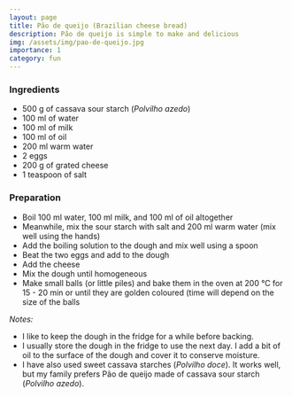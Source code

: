 ```yaml
---
layout: page
title: Pão de queijo (Brazilian cheese bread)
description: Pão de queijo is simple to make and delicious
img: /assets/img/pao-de-queijo.jpg
importance: 1
category: fun
---
```


### Ingredients

- 500 g of cassava sour starch (*Polvilho azedo*)
- 100 ml of water
- 100 ml of milk
- 100 ml of oil
- 200 ml warm water
- 2 eggs
- 200 g of grated cheese
- 1 teaspoon of salt

### Preparation

- Boil 100 ml water, 100 ml milk, and 100 ml of oil altogether
- Meanwhile, mix the sour starch with salt and 200 ml warm water (mix well using the hands)
- Add the boiling solution to the dough and mix well using a spoon
- Beat the two eggs and add to the dough
- Add the cheese 
- Mix the dough until homogeneous
- Make small balls (or little piles) and bake them in the oven at 200 °C for 15 - 20 min or until they are golden coloured (time will depend on the size of the balls


*Notes:*
- I like to keep the dough in the fridge for a while before backing.
- I usually store the dough in the fridge to use the next day. I add a bit of oil to the surface of the dough and cover it to conserve moisture.
- I have also used sweet cassava starches (*Polvilho doce*). It works well, but my family prefers Pão de queijo made of cassava sour starch (*Polvilho azedo*).
